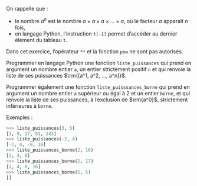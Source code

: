 On rappelle que :

- le nombre $a^n$ est le nombre $a \times a \times a \times \dots \times a$, où le facteur $a$ apparaît $n$ fois,
- en langage Python, l’instruction `t[-1]` permet d’accéder au dernier élément du
tableau `t`.


Dans cet exercice, l’opérateur ```**```  et la fonction `pow` ne sont pas autorisés.

Programmer en langage Python une fonction `liste_puissances` qui prend en argument
un nombre entier `a`, un entier strictement positif `n` et qui renvoie la liste de ses puissances
$\rm{[a^1, a^2, ..., a^n]}$.


Programmer également une fonction `liste_puisssances_borne` qui prend en
argument un nombre entier `a` supérieur ou égal à 2 et un entier `borne`, et qui renvoie la
liste de ses puissances, à l’exclusion de $\rm{a^0}$, strictement inférieures à `borne`.

Exemples :

```python
>>> liste_puissances(3, 5)
[3, 9, 27, 81, 243]
>>> liste_puissances(-2, 4)
[-2, 4, -8, 16]
>>> liste_puissances_borne(2, 16)
[2, 4, 8]
>>> liste_puissances_borne(2, 17)
[2, 4, 8, 16]
>>> liste_puissances_borne(5, 5)
[]
```